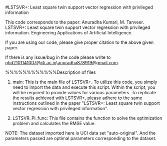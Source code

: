 #LSTSVR+: Least square twin support vector regression with privileged information


This code corresponds to the paper:  Anuradha Kumari, M. Tanveer. LSTSVR+: Least square twin support vector regression with privileged information. Engineering Applications of Artificial Intelligence.  

If you are using our code, please give proper citation to the above given paper.

If there is any issue/bug in the code please write to phd2101141007@iiti.ac.in\anuradha878919@gmail.com.


%%%%%%%%%%%%Description of files

1. main: This is the main file of LSTSVR+. To utilize this code, you simply need to import the data and execute this script. Within the script, you will be required to provide values for various parameters.
To replicate the results achieved with LSTSVR+, please adhere to the same instructions outlined in the paper "LSTSVR+: Least square twin support vector regression with privileged information". 

2. LSTSVR_PI_func: This file contains the function to solve the optimization problem and calculates the RMSE value.


NOTE: The dataset imported here is UCI data set "auto-original". And the parameters passed are optimal parameters corresponding to the dataset. 
